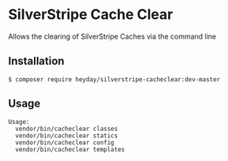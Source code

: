# SilverStripe Cache Clear

Allows the clearing of SilverStripe Caches via the command line

## Installation

	$ composer require heyday/silverstripe-cacheclear:dev-master
	
## Usage

```
Usage:
  vendor/bin/cacheclear classes
  vendor/bin/cacheclear statics
  vendor/bin/cacheclear config
  vendor/bin/cacheclear templates
```